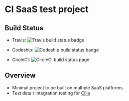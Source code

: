 # CI SaaS test project

## Build Status
* Travis: ![Travis build status badge](https://travis-ci.org/bbiskup/ci-saas-test-project.svg?branch=master)

* Codeship: ![Codeship build status badge](https://codeship.com/projects/a945b780-7fc5-0134-bf93-165195a768fc/status?branch=master)

* CircleCI: ![CircleCI build status page](https://circleci.com/gh/bbiskup/ci-saas-test-project.svg?style=shield&circle-token=d5d1dd7847af8aa67fc98dd0814184d7d9514d80)

## Overview

- Minimal project to be built on multiple SaaS platforms.
- Test data / integration testing for [Cilia](https://github.com/bbiskup/cilia)